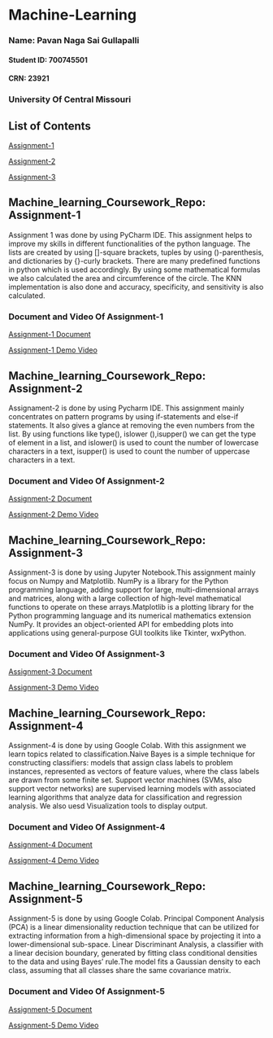 # Machine-Learning 

### Name: Pavan Naga Sai Gullapalli
#### Student ID: 700745501
#### CRN: 23921
### University Of Central Missouri
## List of Contents
[Assignment-1](https://github.com/PavanNagaSaiG/Machine-Learning-/tree/main/Assignment%201)

[Assignment-2](https://github.com/PavanNagaSaiG/Machine-Learning-/tree/main/Assignment%202)

[Assignment-3](https://github.com/PavanNagaSaiG/Machine-Learning-/tree/main/Assignment-3)
## Machine_learning_Coursework_Repo: Assignment-1

Assignment 1 was done by using PyCharm IDE. This assignment helps to improve my skills in different functionalities of the python language. The lists are created by using []-square brackets, tuples by using ()-parenthesis, and dictionaries by {}-curly brackets. There are many predefined functions in python which is used accordingly. By using some mathematical formulas we also calculated the area and circumference of the circle. The KNN implementation is also done and accuracy, specificity, and sensitivity is also calculated.

### Document and Video Of Assignment-1 
[Assignment-1 Document](https://docs.google.com/document/d/1rM70N0aYOqzaD0F7Fcj9aYVVmysR_AmR/edit?usp=share_link&ouid=115541669927085277449&rtpof=true&sd=true)

[Assignment-1  Demo Video](https://drive.google.com/file/d/12zx27p9BnrFrPdK8MJkO7UF7cMAmQ5pO/view?usp=share_link)

## Machine_learning_Coursework_Repo: Assignment-2

Assignament-2 is done by using Pycharm IDE. This assignment mainly concentrates on pattern programs by using if-statements and else-if statements. It also gives a glance at removing the even numbers from the list. By using functions like type(), islower (),isupper() we can get the type of element in a list, and islower() is used to count the number of lowercase characters in a text, isupper() is used to count the number of uppercase characters in a text.

### Document and Video Of Assignment-2
[Assignment-2 Document](https://docs.google.com/document/d/1SgR9WaQIftH315WNwDV_MT4ipSBszprH/edit?usp=sharing&ouid=115541669927085277449&rtpof=true&sd=true)

[Assignment-2 Demo Video](https://drive.google.com/file/d/1pBaTIBO2gxwILQDNs2kcZjKwCSb-CtcC/view?usp=sharing)

## Machine_learning_Coursework_Repo: Assignment-3

Assignment-3 is done by using Jupyter Notebook.This assignment mainly focus on Numpy and Matplotlib. NumPy is a library for the Python programming language, adding support for large, multi-dimensional arrays and matrices, along with a large collection of high-level mathematical functions to operate on these arrays.Matplotlib is a plotting library for the Python programming language and its numerical mathematics extension NumPy. It provides an object-oriented API for embedding plots into applications using general-purpose GUI toolkits like Tkinter, wxPython.

### Document and Video Of Assignment-3
[Assignment-3 Document](https://docs.google.com/document/d/1YGfw4LuGWA7M7aWmyOluMor5zxwULVHh/edit?usp=share_link&ouid=115541669927085277449&rtpof=true&sd=true)

[Assignment-3 Demo Video](https://drive.google.com/file/d/1kJMBQp8ur02H46v5rHXvP-A1YfDkRNkj/view?usp=share_link)

## Machine_learning_Coursework_Repo: Assignment-4

Assignment-4 is done by using Google Colab. With this assignment we learn topics related to classification.Naive Bayes is a simple technique for constructing classifiers: models that assign class labels to problem instances, represented as vectors of feature values, where the class labels are drawn from some finite set. Support vector machines (SVMs, also support vector networks) are supervised learning models with associated learning algorithms that analyze data for classification and regression analysis. We also uesd Visualization tools to display output. 

### Document and Video Of Assignment-4
[Assignment-4 Document](https://docs.google.com/document/d/1wfLvpm9m1nlnMzkWZIeYeZZJZbgj2iXM/edit?usp=share_link&ouid=115541669927085277449&rtpof=true&sd=true)

[Assignment-4 Demo Video](https://drive.google.com/file/d/17WYBw2S6KSJRe04IsQd1IKN6QyyV8cJJ/view?usp=share_link)

## Machine_learning_Coursework_Repo: Assignment-5

Assignment-5 is done by using Google Colab. Principal Component Analysis (PCA) is a linear dimensionality reduction technique that can be utilized for extracting information from a high-dimensional space by projecting it into a lower-dimensional sub-space. Linear Discriminant Analysis, a classifier with a linear decision boundary, generated by fitting class conditional densities to the data and using Bayes’ rule.The model fits a Gaussian density to each class, assuming that all classes share the same covariance matrix.

### Document and Video Of Assignment-5
[Assignment-5 Document](https://docs.google.com/document/d/1IU3omo6o7nb1fM_q6mURBSUMcrOMRMaT/edit?usp=share_link&ouid=115541669927085277449&rtpof=true&sd=true)

[Assignment-5 Demo Video](https://drive.google.com/file/d/1V8tfHOHgf6dyKE4JGraTze94VkIB6S-l/view?usp=share_link)
